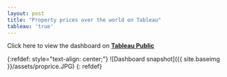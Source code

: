 ```yaml
---
layout: post
title: "Property prices over the world on Tableau"
tableau: 'true'
---
```



Click here to view the dashboard on **[Tableau Public](https://public.tableau.com/views/Propertypricesovertheworld/Dashboard?:embed=y&:display_count=yes&publish=yes&:origin=viz_share_link)**

{:refdef: style="text-align: center;"}
![Dashboard snapshot]({{ site.baseimg }}/assets/proprice.JPG)
{: refdef}
